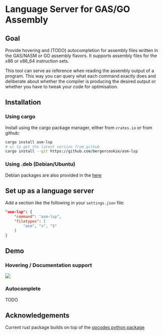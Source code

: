 # Language Server for GAS/GO Assembly

## Goal

Provide hovering and (TODO) autocompletion for assembly files written in the
GAS/NASM or GO assembly flavors. It supports assembly files for the x86 or
x86_64 instruction sets.

This tool can serve as reference when reading the assembly output of a program.
This way you can query what each command exactly does and deliberate about
whether the compiler is producing the desired output or whether you have to
tweak your code for optimisation.

## Installation

### Using cargo

Install using the cargo package manager, either from `crates.io` or from github:

```bash
cargo install asm-lsp
# or to get the latest version from github
cargo install --git https://github.com/bergercookie/asm-lsp
```

### Using .deb (Debian/Ubuntu)

Debian packages are also provided in the [here](https://drive.google.com/drive/folders/189R1Uw2BPMEPS4ofWIfTYkAnK2I2Z3Zc?usp=sharing)

## Set up as a language server

Add a section like the following in your `settings.json` file:

```json
"asm-lsp": {
    "command": "asm-lsp",
    "filetypes": [
        "asm", "s", "S"
    ]
}
```

## Demo

### Hovering / Documentation support

![](https://github.com/bergercookie/asm-lsp/blob/master/demo/hover.gif)

### Autocomplete

TODO

## Acknowledgements

Current rust package builds on top of the [opcodes python
package](https://github.com/Maratyszcza/Opcodes)
